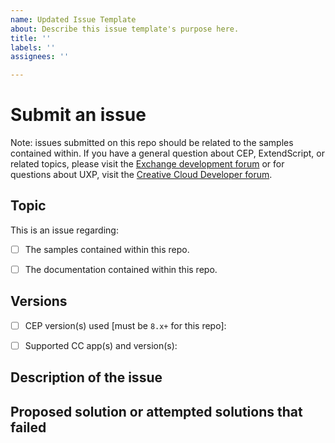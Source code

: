 ```yaml
---
name: Updated Issue Template
about: Describe this issue template's purpose here.
title: ''
labels: ''
assignees: ''

---
```


# Submit an issue

Note: issues submitted on this repo should be related to the samples contained within. If you have a general question about CEP, ExtendScript, or related topics, please visit the [Exchange development forum](https://community.adobe.com/t5/exchange/ct-p/ct-exchange) or for questions about UXP, visit the [Creative Cloud Developer forum](https://forums.creativeclouddeveloper.com/).

## Topic

This is an issue regarding:

- [ ] The samples contained within this repo.
- [ ] The documentation contained within this repo.


## Versions

- [ ] CEP version(s) used [must be `8.x+` for this repo]:
- [ ] Supported CC app(s) and version(s):


## Description of the issue


## Proposed solution or attempted solutions that failed
